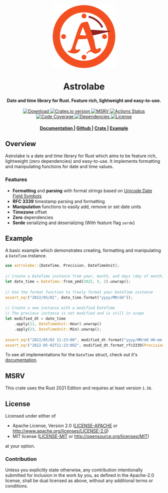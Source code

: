 <div align="center"> <img src="https://raw.githubusercontent.com/giyomoon/astrolabe/main/assets/logo.svg" width=200 /></div>
<h1 align="center">Astrolabe</h1>
<div align="center">
 <strong>
  Date and time library for Rust. Feature rich, lightweight and easy-to-use.
 </strong>
</div>

<br />

<div align="center">
  <!-- Downloads -->
  <a href="https://crates.io/crates/astrolabe" target="_blank">
    <img src="https://img.shields.io/crates/d/astrolabe.svg?style=flat"
      alt="Download" />
  </a>
  <!-- Version -->
  <a href="https://crates.io/crates/astrolabe" target="_blank">
    <img src="https://img.shields.io/crates/v/astrolabe.svg?style=flat"
    alt="Crates.io version" />
  </a>
  <!-- MSRV -->
  <a href="https://github.com/rust-lang/rust/releases/tag/1.56.1" target="_blank">
    <img src="https://img.shields.io/badge/MSRV-1.56-fa6733.svg?style=flat"
    alt="MSRV" />
  </a>
  <!-- Github Actions -->
  <a href="https://github.com/giyomoon/astrolabe/actions">
    <img src="https://img.shields.io/github/actions/workflow/status/giyomoon/astrolabe/checks.yml?branch=main&style=flat" alt="Actions Status" />
  </a>
  <!-- Code coverage -->
  <a href="https://app.codecov.io/gh/GiyoMoon/astrolabe">
    <img src="https://img.shields.io/codecov/c/gh/giyomoon/astrolabe?style=flat" alt="Code Coverage" />
  </a>
  <!-- Dependencies -->
  <a href="https://deps.rs/repo/github/giyomoon/astrolabe" target="_blank">
    <img src="https://deps.rs/repo/github/giyomoon/astrolabe/status.svg?style=flat"
    alt="Dependencies" />
  </a>
  <!-- License -->
  <a href="https://github.com/giyomoon/astrolabe#License" target="_blank">
    <img src="https://img.shields.io/crates/l/astrolabe?style=flat" alt="License">
  </a>
</div>

<div align="center">
  <h4>
    <a href="https://docs.rs/astrolabe" target="_blank">
      Documentation
    </a>
    <span> | </span>
    <a href="https://github.com/giyomoon/astrolabe" target="_blank">
      Github
    </a>
    <span> | </span>
    <a href="https://crates.io/crates/astrolabe" target="_blank">
      Crate
    </a>
    <span> | </span>
    <a href="#example">
      Example
    </a>
  </h4>
</div>

## Overview
Astrolabe is a date and time library for Rust which aims to be feature rich, lightweight (zero dependencies) and easy-to-use. It implements formatting and manipulating functions for date and time values.

### Features
- **Formatting** and **parsing** with format strings based on [Unicode Date Field Symbols](https://www.unicode.org/reports/tr35/tr35-dates.html#Date_Field_Symbol_Table)
- **RFC 3339** timestamp parsing and formatting
- **Manipulation** functions to easily add, remove or set date units
- **Timezone** offset
- **Zero** dependencies
- **Serde** serializing and deserializing (With feature flag `serde`)

## Example
A basic example which demonstrates creating, formatting and manipulating a `DateTime` instance.

```rust
use astrolabe::{DateTime, Precision, DateTimeUnit};

// Create a DateTime instance from year, month, and days (day of month)
let date_time = DateTime::from_ymd(2022, 5, 2).unwrap();

// Use the format function to freely format your DateTime instance
assert_eq!("2022/05/02", date_time.format("yyyy/MM/dd"));

// Create a new instance with a modified DateTime
// The previous instance is not modified and is still in scope
let modified_dt = date_time
    .apply(11, DateTimeUnit::Hour).unwrap()
    .apply(23, DateTimeUnit::Min).unwrap();

assert_eq!("2022/05/02 11:23:00", modified_dt.format("yyyy/MM/dd HH:mm:ss"));
assert_eq!("2022-05-02T11:23:00Z", modified_dt.format_rfc3339(Precision::Seconds));
```
To see all implementations for the `DateTime` struct, check out it's [documentation](https://docs.rs/astrolabe/latest/astrolabe/struct.DateTime.html).

## MSRV
This crate uses the Rust 2021 Edition and requires at least version `1.56`.

## License
Licensed under either of
 * Apache License, Version 2.0 ([LICENSE-APACHE](LICENSE-APACHE) or http://www.apache.org/licenses/LICENSE-2.0)
 * MIT license ([LICENSE-MIT](LICENSE-MIT) or http://opensource.org/licenses/MIT)

at your option.

### Contribution
Unless you explicitly state otherwise, any contribution intentionally submitted
for inclusion in the work by you, as defined in the Apache-2.0 license, shall be dual licensed as above, without any
additional terms or conditions.
